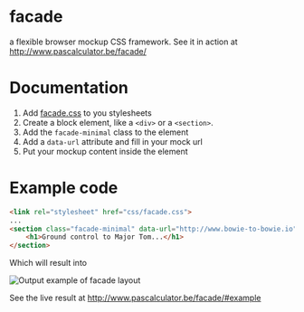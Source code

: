 facade
======

a flexible browser mockup CSS framework. See it in action at http://www.pascalculator.be/facade/

# Documentation

1. Add [facade.css](https://github.com/pascalculator/facade/blob/master/css/facade.css) to you stylesheets
2. Create a block element, like a `<div>` or a `<section>`.
3. Add the `facade-minimal` class to the element
4. Add a `data-url` attribute and fill in your mock url
5. Put your mockup content inside the element

# Example code

```HTML
<link rel="stylesheet" href="css/facade.css">
...
<section class="facade-minimal" data-url="http://www.bowie-to-bowie.io"> 
    <h1>Ground control to Major Tom...</h1>
</section>
```
Which will result into

![Output example of facade layout](https://raw.githubusercontent.com/pascalculator/facade/master/img/example-of-facade.png "Output example of facade layout")

See the live result at http://www.pascalculator.be/facade/#example

